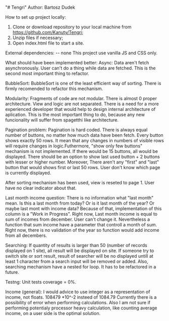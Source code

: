 "# Tengri"
Author: Bartosz Dudek

How to set up project locally:

1. Clone or download repository to your local machine from https://github.com/Kanuty/Tengri;
2. Unzip files if necessary;
3. Open index.html file to start a site.

External dependencies:
-- none
This project use vanilla JS and CSS only.

What should have been implemented better:
Async:
Data aren't fetch asynchronously. User can't do a thing while data are fetched. This is the second most important thing to refactor.

BubbleSort:
BubbleSort is one of the least efficient way of sorting. There is firmly recomended to refactor this mechanism.

Modularity:
Fragments of code are not modular. There is almost 0 proper architecture. View and logic are not separated. There is a need for a more experienced developer that would help to design internal architecture of aplication. This is the most important thing to do, because any new funcionality will suffer from spagetthi like architecture.

Pagination problem:
Pagination is hard coded. There is always equal number of buttons, no matter how much data have been fetch. Every button shows exactly 50 rows. It mean that any changes in numbers of visible rows will require changes in logic.Futhermore, "show only few buttons" mechanism is not implemented. If there would be 15 buttons, all would be displayed. There should be an option to show last used button + 2 buttons with lesser or higher number. Moreover, There aren't any "first" and "last" button that would shows first or last 50 rows. User don't know which page is currently displayed.

After sorting mechanism has been used, view is reseted to page 1. User have no clear indicator about that.

Last month income question:
There is no information what "last month" mean. Is this a last month from today? Or is it last month of the year? Or maybe last mont with income data? Because of that, implementation of this column is a "Work in Progress". Right now, Last month income is equal to sum of incomes from december. User can't change it. Nevertheless a function that sum income have a parameter that controll a month of sum.
Right now, there is no validation of the year so function would add income from all decembers.

Searching:
If quantity of results is larger than 50 (number of records displayed on 1 site), all result will be displayed on site. If someone try to switch site or sort result, result of searcher will be no displayed untill at least 1 character from a search input will be removed or added.
Also, searching mechanism have a nested for loop. It has to be refactored in a future.

Testng:
Unit tests coverage = 0%.

Income (general):
I would advice to use integer as a representation of income, not floats. 108479 \*10^-2 insteed of 1084.79 Currently there is a possibility of error when performing calculations. Also I am not sure if performing potentialy processor heavy calculation, like counting average income, on a user side is the optimal solution.
